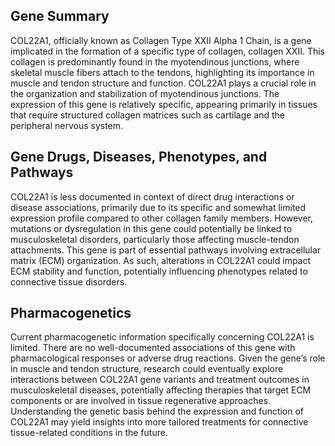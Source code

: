 ## Gene Summary
COL22A1, officially known as Collagen Type XXII Alpha 1 Chain, is a gene implicated in the formation of a specific type of collagen, collagen XXII. This collagen is predominantly found in the myotendinous junctions, where skeletal muscle fibers attach to the tendons, highlighting its importance in muscle and tendon structure and function. COL22A1 plays a crucial role in the organization and stabilization of myotendinous junctions. The expression of this gene is relatively specific, appearing primarily in tissues that require structured collagen matrices such as cartilage and the peripheral nervous system.

## Gene Drugs, Diseases, Phenotypes, and Pathways
COL22A1 is less documented in context of direct drug interactions or disease associations, primarily due to its specific and somewhat limited expression profile compared to other collagen family members. However, mutations or dysregulation in this gene could potentially be linked to musculoskeletal disorders, particularly those affecting muscle-tendon attachments. This gene is part of essential pathways involving extracellular matrix (ECM) organization. As such, alterations in COL22A1 could impact ECM stability and function, potentially influencing phenotypes related to connective tissue disorders.

## Pharmacogenetics
Current pharmacogenetic information specifically concerning COL22A1 is limited. There are no well-documented associations of this gene with pharmacological responses or adverse drug reactions. Given the gene’s role in muscle and tendon structure, research could eventually explore interactions between COL22A1 gene variants and treatment outcomes in musculoskeletal diseases, potentially affecting therapies that target ECM components or are involved in tissue regenerative approaches. Understanding the genetic basis behind the expression and function of COL22A1 may yield insights into more tailored treatments for connective tissue-related conditions in the future.